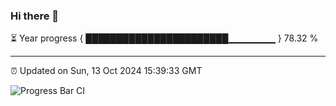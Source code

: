 ### Hi there 👋

⏳ Year progress { ███████████████████████▁▁▁▁▁▁▁ } 78.32 %

---

⏰ Updated on Sun, 13 Oct 2024 15:39:33 GMT

![Progress Bar CI](https://github.com/IshwaranRudhara/GIT-ACTION/workflows/Progress%20Bar%20CI/badge.svg)

